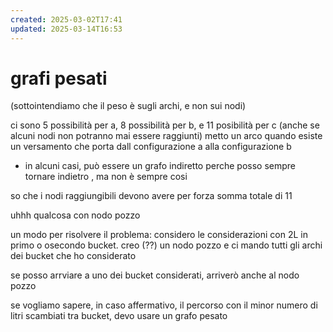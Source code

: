 ```yaml
---
created: 2025-03-02T17:41
updated: 2025-03-14T16:53
---
```

# grafi pesati
(sottointendiamo che il peso è sugli archi, e non sui nodi)


ci sono 5 possibilità per a, 8 possibilità per b, e 11 posibilità per c (anche se alcuni nodi non potranno mai essere raggiunti)
metto un arco quando esiste un versamento che porta dall configurazione a alla configurazione b 
- in alcuni casi, può essere un grafo indiretto perche posso sempre tornare indietro , ma non è sempre cosi

so che i nodi raggiungibili devono avere per forza somma totale di 11

uhhh qualcosa con nodo pozzo

un modo per risolvere il problema: considero le considerazioni con 2L in primo o osecondo bucket.
creo (??) un nodo pozzo e ci mando tutti gli archi dei bucket che ho considerato

se posso arrviare a uno dei bucket considerati, arriverò anche al nodo pozzo


se vogliamo sapere, in caso affermativo, il percorso con il minor numero di litri scambiati tra bucket, devo usare un grafo pesato